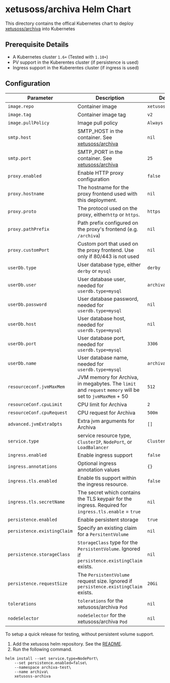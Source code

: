 # xetusoss/archiva Helm Chart

This directory contains the offical Kubernetes chart to deploy [xetusoss/archiva](https://github.com/xetus-oss/docker-archiva) into Kubernetes

## Prerequisite Details

* A Kubernetes cluster `1.6+` (Tested with `1.10+`)
* PV support in the Kuberentes cluster (if persistence is used)
* Ingress support in the Kuberentes cluster (if ingress is used)

## Configuration

| Parameter                   | Description                                                                                                      | Default            |
|-----------------------------|------------------------------------------------------------------------------------------------------------------|--------------------|
| `image.repo`                | Container image                                                                                                  | `xetusoss/archiva` |
| `image.tag`                 | Container image tag                                                                                              | `v2`               |
| `image.pullPolicy`          | Image pull policy                                                                                                | `Always`           |
| `smtp.host`                 | SMTP_HOST in the container. See [xetusoss/archiva](https://github.com/xetus-oss/docker-archiva)                  | `nil`              |
| `smtp.port`                 | SMTP_PORT in the container. See [xetusoss/archiva](https://github.com/xetus-oss/docker-archiva)                  | `25`               |
| `proxy.enabled`             | Enable HTTP proxy configuration                                                                                  | `false`            |
| `proxy.hostname`            | The hostname for the proxy frontend used with this deployment.                                                   | `nil`              |
| `proxy.proto`               | The protocol used on the proxy, either`http` or `https`.                                                         | `https`            |
| `proxy.pathPrefix`          | Path prefix configured on the proxy's frontend (e.g. `/archiva`)                                                 | `nil`              |
| `proxy.customPort`          | Custom port that used on the proxy frontend. Use only if 80/443 is not used                                      | `nil`              |
| `userDb.type`               | User database type, either `derby` or `mysql`                                                                    | `derby`            |
| `userDb.user`               | User database user, needed for `userdb.type=mysql`                                                               | `archiva`          |
| `userDb.password`           | User database password, needed for `userdb.type=mysql`                                                           | `nil`              |
| `userDb.host`               | User database host, needed for `userdb.type=mysql`                                                               | `nil`              |
| `userDb.port`               | User database port, needed for `userdb.type=mysql`                                                               | `3306`             |
| `userDb.name`               | User database name, needed for `userdb.type=mysql`                                                               | `archiva`          |
| `resourceconf.jvmMaxMem`    | JVM memory for Archiva, in megabytes. The `limit` and `request` `memory` will be set to `jvmMaxMem` + 50         | `512`              |
| `resourceConf.cpuLimit`     | CPU limit for Archiva                                                                                            | `2`                |
| `resourceConf.cpuRequest`   | CPU request for Archiva                                                                                          | `500m`             |
| `advanced.jvmExtraOpts`     | Extra jvm arguments for Archiva                                                                                  | `[]`               |
| `service.type`              | service resource type, `ClusterIP`, `NodePort`, or `LoadBalancer`                                                | `ClusterIP`        |
| `ingress.enabled`           | Enable ingress support                                                                                           | `false`            |
| `ingress.annotations`       | Optional ingress annotation values                                                                               | `{}`               |
| `ingress.tls.enabled`       | Enable tls support within the ingress resource.                                                                  | `false`            |
| `ingress.tls.secretName`    | The secret which contains the TLS keypair for the ingress. Required for `ingress.tls.enable` = `true`            | `nil`              |
| `persistence.enabled`       | Enable persistent storage                                                                                        | `true`             |
| `persistence.existingClaim` | Specify an existing claim for a `PersitentVolume`                                                                | `nil`              |
| `persistence.storageClass`  | `StorageClass` type for the `PersistentVolume`. Ignored if `persistence.existingClaim` exists.                   | `nil`              |
| `persistence.requestSize`   | The `PersistentVolume` request size. Ignored if `persistence.existingClaim` exists.                              | `20Gi`             |
| `tolerations`               | `tolerations` for the xetusoss/archiva `Pod`                                                                     | `nil`              |
| `nodeSelector`              | `nodeSelector` for the xetusoss/archiva `Pod`                                                                    | `nil`              |


To setup a quick release for testing, without persistent volume support.

1. Add the xetusoss helm repository. See the [README](../README.md).
2. Run the following command.

```
helm install --set service.type=NodePort\
    --set persistence.enabled=false\
    --namespace archiva-test\
    --name archiva\
    xetusoss-archiva

```
